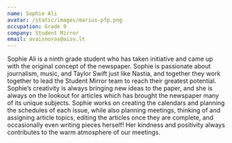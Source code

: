 ```yaml
---
name: Sophie Ali
avatar: /static/images/marius-pfp.png
occupation: Grade 9
company: Student Mirror
email: avaisnoras@aisv.lt
---
```


Sophie Ali is a ninth grade student who has taken initiative and came up with the original concept of the newspaper. Sophie is passionate about journalism, music, and Taylor Swift just like Nastia, and together they work together to lead the Student Mirror team to reach their greatest potential. Sophie’s creativity is always bringing new ideas to the paper, and she is always on the lookout for articles which has brought the newspaper many of its unique subjects. Sophie works on creating the calendars and planning the schedules of each issue, while also planning meetings, thinking of and assigning article topics, editing the articles once they are complete, and occasionally even writing pieces herself! Her kindness and positivity always contributes to the warm atmosphere of our meetings.
